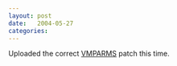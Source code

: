 ```yaml
---
layout: post
date:   2004-05-27
categories:
---
```

Uploaded the correct <a href="zlinux/vmparms">VMPARMS</a> patch this time.
